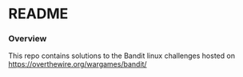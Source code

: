 # README
### Overview
This repo contains solutions to the Bandit linux challenges hosted on https://overthewire.org/wargames/bandit/

